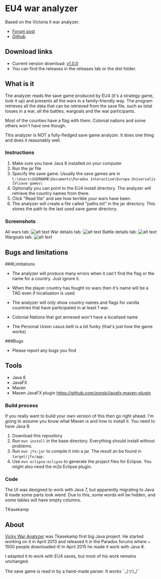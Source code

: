 # EU4 war analyzer

Based on the Victoria II war analyzer: 
* [Forum post](https://forum.paradoxplaza.com/forum/index.php?threads/tool-victoria-ii-save-game-war-analyzer.689055/)
* [Github](https://github.com/TKasekamp/VickyWarAnalyzer/)
## Download links

* Current version download: [v1.0.0](https://github.com/CSCMe/EuropaWarAnalyzer/releases/tag/v1.0.0)
* You can find the releases in the releases tab or the dist folder. 

## What is it
The analyzer reads the save game produced by EU4 (it's a strategy game, look it up) and presents all the wars in a family-friendly way. The program retrieves all the data that can be retrieved from the save file, such as total losses in a war, all the battles, wargoals and the war participants.

Most of the counties have a flag with them. Colonial nations and some others won't have one though.

This analyzer is NOT a fully-fledged save game analyzer. It does one thing and does it reasonably well.

### Instructions
1. Make sure you have Java 8 installed on your computer
2. Run the jar file
3. Specify the save game. Usually the save games are in `C:\Users\USERNAME\Documents\Paradox Interactive\Europa Universalis IV\save games\`
4. Optionally you can point to the EU4 install directory. The analyzer will retrieve the country names from there. 
5. Click "Read file" and see how terrible your wars have been. 
6. The analyzer will create a file called "paths.txt" in the jar directory. This stores the path to the last used save game directory.

### Screenshots
All wars tab:
![alt text](https://i.imgur.com/GhLNoyi.png "All wars tab")
War details tab:
![alt text](https://i.imgur.com/D79WeBC.png "War details tab")
Battle details tab:
![alt text](https://i.imgur.com/6MX2Jdk.png "Battle details tab")
Wargoals tab:
![alt text](https://i.imgur.com/vchWN5z.png "Wargoals tab")


## Bugs and limitations
###Limitations
* The analyzer will produce many errors when it can't find the flag or the name for a country. Just ignore it.

* When the player country has fought no wars then it's name will be a TAG even if localisation is used.

* The analyzer will only show country names and flags for vanilla countries that have participated in at least 1 war.

* Colonial Nations that got annexed won't have a localised name

* The Personal Union casus belli is a bit funky (that's just how the game works)

###Bugs

* Please report any bugs you find

## Tools
* Java 8
* JavaFX
* Maven 
* Maven JavaFX plugin https://github.com/zonski/javafx-maven-plugin

### Build process
If you really want to build your own version of this then go right ahead. I'm going to assume you know what Maven is and how to install it. You need to have Java 8.

1. Download this repository
2. Run `mvn install` in the base directory. Everything should install without problems.
3. Run `mvn jfx:jar` to compile it into a jar. The result an be found in `target/jfx/app`.
4. Use `mvn eclipse:eclipse` to generate the project files for Eclipse. You might also need the m2e Eclipse plugin.

### Code 
The UI was designed to work with Java 7, but apparently migrating to Java 8 made some parts look weird.
Due to this, some words will be hidden, and some tables will have empty columns.

TKasekamp 

## About
[Vicky War Analyzer](https://github.com/TKasekamp/VickyWarAnalyzer) was Tkasekamp first big Java project.
He started working on it in April 2013 and released it in the Paradox forums where ~ 1500 people downloaded it!
In April 2015 he made it work with Java 8.

I adapted it to work with EU4 saves, but most of his work remains unchanged.

The save game is read in by a hand-made parser. It works  ¯\_(ツ)_/¯
